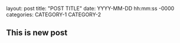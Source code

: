 layout: post
title: "POST TITLE"
date: YYYY-MM-DD hh:mm:ss -0000
categories: CATEGORY-1 CATEGORY-2

## This is new post